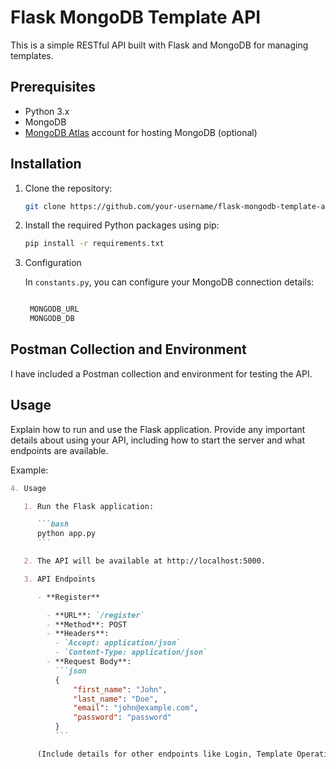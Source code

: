 # Flask MongoDB Template API

This is a simple RESTful API built with Flask and MongoDB for managing templates.

## Prerequisites

- Python 3.x
- MongoDB
- [MongoDB Atlas](https://www.mongodb.com/cloud/atlas) account for hosting MongoDB (optional)

## Installation

1. Clone the repository:

   ```bash
   git clone https://github.com/your-username/flask-mongodb-template-api.git

2. Install the required Python packages using pip:

   ```bash
   pip install -r requirements.txt

3. Configuration

   In `constants.py`, you can configure your MongoDB connection details:

   ```python

    MONGODB_URL 
    MONGODB_DB 

## Postman Collection and Environment

I have included a Postman collection and environment for testing the API.

## Usage

Explain how to run and use the Flask application. Provide any important details about using your API, including how to start the server and what endpoints are available.

Example:

```markdown
4. Usage

   1. Run the Flask application:

      ```bash
      python app.py
      ```

   2. The API will be available at http://localhost:5000.

   3. API Endpoints

      - **Register**

        - **URL**: `/register`
        - **Method**: POST
        - **Headers**:
          - `Accept: application/json`
          - `Content-Type: application/json`
        - **Request Body**:
          ```json
          {
              "first_name": "John",
              "last_name": "Doe",
              "email": "john@example.com",
              "password": "password"
          }
          ```

      (Include details for other endpoints like Login, Template Operations, etc.)


